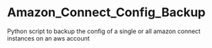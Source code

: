# Amazon_Connect_Config_Backup
Python script to backup the config of a single or all amazon connect instances on an aws account
